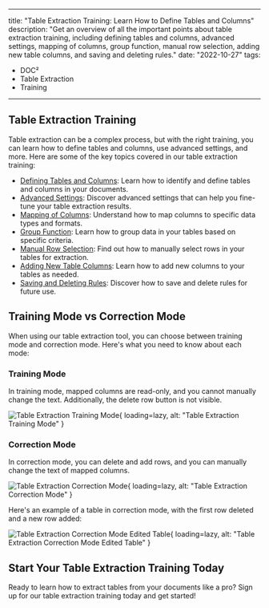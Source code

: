 
---
title: "Table Extraction Training: Learn How to Define Tables and Columns"
description: "Get an overview of all the important points about table extraction training, including defining tables and columns, advanced settings, mapping of columns, group function, manual row selection, adding new table columns, and saving and deleting rules."
date: "2022-10-27"
tags:
  - DOC²
  - Table Extraction
  - Training
---

## Table Extraction Training

Table extraction can be a complex process, but with the right training, you can learn how to define tables and columns, use advanced settings, and more. Here are some of the key topics covered in our table extraction training:

- [Defining Tables and Columns](/doc2/table-extraction/define-table-and-columns/): Learn how to identify and define tables and columns in your documents.
- [Advanced Settings](/doc2/table-extraction/advanced-settings/): Discover advanced settings that can help you fine-tune your table extraction results.
- [Mapping of Columns](/doc2/table-extraction/mapping-of-columns/): Understand how to map columns to specific data types and formats.
- [Group Function](/doc2/table-extraction/group-function/): Learn how to group data in your tables based on specific criteria.
- [Manual Row Selection](/doc2/table-extraction/manual-row-selection/): Find out how to manually select rows in your tables for extraction.
- [Adding New Table Columns](/doc2/table-extraction/add-new-table-column/): Learn how to add new columns to your tables as needed.
- [Saving and Deleting Rules](/doc2/table-extraction/save-rules-and-delete-rules/): Discover how to save and delete rules for future use.

## Training Mode vs Correction Mode

When using our table extraction tool, you can choose between training mode and correction mode. Here's what you need to know about each mode:

### Training Mode

In training mode, mapped columns are read-only, and you cannot manually change the text. Additionally, the delete row button is not visible.

![Table Extraction Training Mode](/_images/te/training-mode.png){ loading=lazy, alt: "Table Extraction Training Mode" }

### Correction Mode

In correction mode, you can delete and add rows, and you can manually change the text of mapped columns.

![Table Extraction Correction Mode](/_images/te/correction-mode.png){ loading=lazy, alt: "Table Extraction Correction Mode" }

Here's an example of a table in correction mode, with the first row deleted and a new row added:

![Table Extraction Correction Mode Edited Table](/_images/te/correction-mode-edited-table.png){ loading=lazy, alt: "Table Extraction Correction Mode Edited Table" }

## Start Your Table Extraction Training Today

Ready to learn how to extract tables from your documents like a pro? Sign up for our table extraction training today and get started! 
